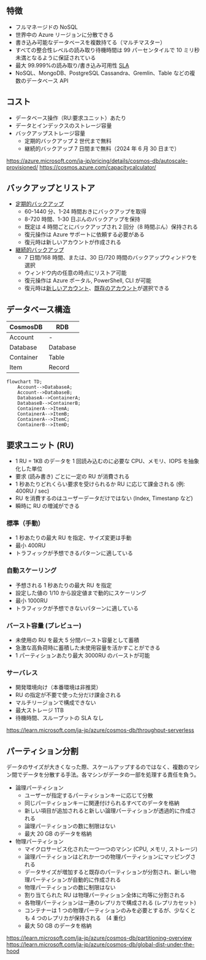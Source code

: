 ## 特徴

- フルマネージドの NoSQL
- 世界中の Azure リージョンに分散できる
- 書き込み可能なデータベースを複数持てる（マルチマスター）
- すべての整合性レベルの読み取り待機時間は 99 パーセンタイルで 10 ミリ秒未満となるように保証されている
- 最大 99.999%の読み取り/書き込み可用性 [SLA](https://learn.microsoft.com/ja-jp/azure/cosmos-db/high-availability#slas)
- NoSQL、MongoDB、PostgreSQL Cassandra、Gremlin、Table などの複数のデータベース API

## コスト

- データベース操作（RU:要求ユニット）あたり
- データとインデックスのストレージ容量
- バックアップストレージ容量
  - 定期的バックアップ 2 世代まで無料
  - 継続的バックアップ 7 日間まで無料（2024 年 6 月 30 日まで）

https://azure.microsoft.com/ja-jp/pricing/details/cosmos-db/autoscale-provisioned/
https://cosmos.azure.com/capacitycalculator/

## バックアップとリストア

- [定期的バックアップ](https://learn.microsoft.com/ja-jp/azure/cosmos-db/periodic-backup-restore-introduction)
  - 60-1440 分、1-24 時間おきにバックアップを取得
  - 8-720 時間、1-30 日ぶんのバックアップを保持
  - 既定は 4 時間ごとにバックアップされ 2 回分（8 時間ぶん）保持される
  - 復元操作は Azure サポートに依頼する必要がある
  - 復元時は新しいアカウントが作成される
- [継続的バックアップ](https://learn.microsoft.com/ja-jp/azure/cosmos-db/continuous-backup-restore-introduction)
  - 7 日間/168 時間、または、30 日/720 時間のバックアップウィンドウを選択
  - ウィンドウ内の任意の時点にリストア可能
  - 復元操作は Azure ポータル, PowerShell, CLI が可能
  - 復元時は[新しいアカウント](https://learn.microsoft.com/ja-jp/azure/cosmos-db/restore-account-continuous-backup)、[既存のアカウント](https://learn.microsoft.com/ja-jp/azure/cosmos-db/how-to-restore-in-account-continuous-backup?tabs=azure-portal&pivots=api-nosql)が選択できる

## データベース構造

| CosmosDB  | RDB      |
| --------- | -------- |
| Account   | -        |
| Database  | Database |
| Container | Table    |
| Item      | Record   |

```mermaid
flowchart TD;
    Account-->DatabaseA;
    Account-->DatabaseB;
    DatabaseA-->ContainerA;
    DatabaseB-->ContainerB;
    ContainerA-->ItemA;
    ContainerA-->ItemB;
    ContainerA-->ItemC;
    ContainerB-->ItemD;
```

## 要求ユニット (RU)

- 1 RU = 1KB のデータを 1 回読み込むのに必要な CPU、メモリ、IOPS を抽象化した単位
- 要求 (読み書き) ごとに一定の RU が消費される
- 1 秒あたりどれくらい要求を受けられるか RU に応じて課金される (例: 400RU / sec)
- RU を消費するのはユーザーデータだけではない (Index, Timestanp など)
- 瞬時に RU の増減ができる

### 標準（手動）

- 1 秒あたりの最大 RU を指定、サイズ変更は手動
- 最小 400RU
- トラフィックが予想できるパターンに適している

### 自動スケーリング

- 予想される 1 秒あたりの最大 RU を指定
- 設定した値の 1/10 から設定値まで動的にスケーリング
- 最小 1000RU
- トラフィックが予想できないパターンに適している

### バースト容量 (プレビュー)

- 未使用の RU を最大 5 分間バースト容量として蓄積
- 急激な高負荷時に蓄積した未使用容量を活かすことができる
- 1 パーティションあたり最大 3000RU のバーストが可能

### サーバレス

- 開発環境向け（本番環境は非推奨）
- RU の指定が不要で使った分だけ課金される
- マルチリージョンで構成できない
- 最大ストレージ 1TB
- 待機時間、スループットの SLA なし

https://learn.microsoft.com/ja-jp/azure/cosmos-db/throughput-serverless

## パーティション分割

データのサイズが大きくなった際、スケールアップするのではなく、複数のマシン間でデータを分散する手法。各マシンがデータの一部を処理する責任を負う。

- 論理パーティション
  - ユーザーが指定するパーティションキーに応じて分散
  - 同じパーティションキーに関連付けられるすべてのデータを格納
  - 新しい項目が追加されると新しい論理パーティションが透過的に作成される
  - 論理パーティションの数に制限はない
  - 最大 20 GB のデータを格納
- 物理パーティション
  - マイクロサービス化された一つ一つのマシン (CPU, メモリ, ストレージ)
  - 論理パーティションはどれか一つの物理パーティションにマッピングされる
  - データサイズが増加すると既存のパーティションが分割され、新しい物理パーティションが自動的に作成される
  - 物理パーティションの数に制限はない
  - 割り当てられた RU は物理パーティション全体に均等に分割される
  - 各物理パーティションは一連のレプリカで構成される (レプリカセット)
  - コンテナーは 1 つの物理パーティションのみを必要とするが、少なくとも 4 つのレプリカが保持される　(4 重化)
  - 最大 50 GB のデータを格納

https://learn.microsoft.com/ja-jp/azure/cosmos-db/partitioning-overview
https://learn.microsoft.com/ja-jp/azure/cosmos-db/global-dist-under-the-hood
